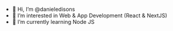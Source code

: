 - 👋 Hi, I’m @danieledisons
- 👀 I’m interested in Web & App Development (React & NextJS)
- 🌱 I’m currently learning Node JS

<!---
danieledisons/danieledisons is a ✨ special ✨ repository because its `README.md` (this file) appears on your GitHub profile.
You can click the Preview link to take a look at your changes.
--->
